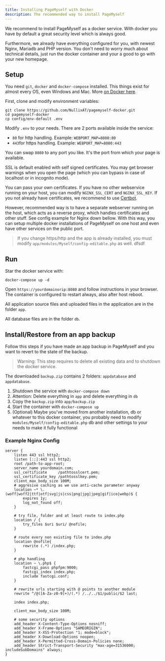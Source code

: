```yaml
---
title: Installing PageMyself with Docker
description: The recommended way to install PageMyself
---
```


We recommend to install PageMyself as a docker service. With docker you have by default a great security level which is
always good.

Furthermore, we already have everything configured for you, with newest Nginx, Mariadb and PHP version. You don't need
to worry much about technical details, just run the docker container and your a good to go with your new homepage.

## Setup

You need `git`, `docker` and `docker-compose` installed. This things exist for almost every OS, even Windows and Mac.
More [on Docker here](https://docs.docker.com/get-docker/).

First, clone and modify environment variables:

    git clone https://github.com/NullixAT/pagemyself-docker.git
    cd pagemyself-docker
    cp config/env-default .env

Modify `.env` to your needs. There are 2 ports available inside the service:

* `80` for http handling. Example: `WEBPORT_MAP=8080:80`
* `443`for https handling. Example: `WEBPORT_MAP=8080:443`

You can swap `8080` to any port you like. It's the port from which your page is available.

SSL is default enabled with self signed certificates. You may get browser warnings when you open the page (which you can
bypass in case of localhost or in incognito mode). 

You can pass your own certificates. If you have no other webservice running on your host, you can modify `NGINX_SSL_CERT` and `NGINX_SSL_KEY`. If you not already have certificates, we recommend to use [Certbot](https://certbot.eff.org/).

However, recommended way is to have a separate webserver running on the host, which acts as a reverse proxy, which
handles certificates and other stuff. See config example for Nginx down bellow. With this way, you can setup multiple docker installations of PageMyself on one host and even have other services on the public port.

> If you change https/http and the app is already installed, you must modify `app/modules/Myself/config-editable.php` as well.
dfsdf

## Run

Star the docker service with:

    docker-compose up -d


Open `https://yourdomainorip:8080` and follow instructions in your browser. The container is configured to restart
always, also after host reboot.

All application source files and uploaded files in the application are in the folder `app`.

All database files are in the folder `db`.

## Install/Restore from an app backup

Follow this steps if you have made an app backup in PageMyself and you want to revert to the state of the backup.

> Warning: This step requires to delete all existing data and to shutdown the docker service.

The downloaded `backup.zip` contains 2 folders: `appdatabase` and `appdatabase`.

1. Shutdown the service with `docker-compose down`
2. Attention: Delete everything in `app` and delete everything in `db`
3. Copy the `backup.zip` into `app/backup.zip`
4. Start the container with `docker-compose up`
5. (Optional) Maybe you've moved from another installation, db or whatever to this docker container, you probably need
   to modify `modules/Myself/config-editable.php` db and other settings to your needs to make it fully functional

### Example Nginx Config

    server {
        listen 443 ssl http2;
        listen [::]:443 ssl http2;
        root /path-to-app-root;
        server_name yourdomain.com;
        ssl_certificate     /pathtosslcert.pem;
        ssl_certificate_key /pathtosslkey.pem;    
        client_max_body_size 100M;
        # aggresive caching as we use anti-cache parameter anyway
        location ~* \.(woff|woff2|ttf|otf|svg|js|css|png|jpg|jpeg|gif|ico|webp)$ {
            expires 1y;
            log_not_found off;
        }
    
        # try file, folder and at least route to index.php
        location / {
            try_files $uri $uri/ @nofile;
        }
    
        # route every non existing file to index.php
        location @nofile{
            rewrite (.*) /index.php;
        }
    
        # php handling
        location ~ \.php$ {
            fastcgi_pass phpfpm:9000;
            fastcgi_index index.php;
            include fastcgi.conf;
        }
    
        # rewrite urls starting with @ points to another module
        rewrite ^/@([A-Za-z0-9]+)/(.*) /../../$1/public/$2 last;
    
        index index.php;
    
        client_max_body_size 100M;
    
        # some security options
        add_header X-Content-Type-Options nosniff;
        add_header X-Frame-Options "SAMEORIGIN";
        add_header X-XSS-Protection "1; mode=block";
        add_header X-Download-Options noopen;
        add_header X-Permitted-Cross-Domain-Policies none;
        add_header Strict-Transport-Security "max-age=31536000; includeSubDomains" always;    
    }